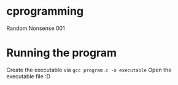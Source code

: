 # cprogramming
Random Nonsense 001

# Running the program
Create the executable via `gcc program.c -o executable`
Open the executable file
:D